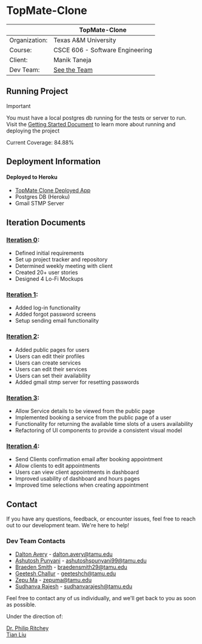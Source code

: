 # TopMate-Clone

|               | TopMate-Clone                   |
|---------------|---------------------------------|
| Organization: | Texas A&M University            |
| Course:       | CSCE 606 - Software Engineering |
| Client:       | Manik Taneja                    |
| Dev Team:     | [See the Team](#Dev-Team)       |

## Running Project

> [!important]
> You must have a local postgres db running for the tests or server to run.\
> Visit the [Getting Started Document](https://github.com/tamu-edu-students/TopMate-Clone/tree/main/GETTING_STARTED.md) to learn more about running and deploying the project

Current Coverage: 84.88%

## Deployment Information

#### Deployed to Heroku
- [TopMate Clone Deployed App](https://topmate-clone-779709a9559a.herokuapp.com/)
- Postgres DB (Heroku)
- Gmail STMP Server


## Iteration Documents
### [Iteration 0](https://github.com/tamu-edu-students/TopMate-Clone/tree/main/documentation/Fall2023):
- Defined initial requirements
- Set up project tracker and repository
- Determined weekly meeting with client
- Created 20+ user stories
- Designed 4 Lo-Fi Mockups

### [Iteration 1](https://github.com/tamu-edu-students/TopMate-Clone/tree/main/documentation/Fall2023):
- Added log-in functionality
- Added forgot password screens
- Setup sending email functionality

### [Iteration 2](https://github.com/tamu-edu-students/TopMate-Clone/tree/main/documentation/Fall2023):
- Added public pages for users
- Users can edit their profiles
- Users can create services
- Users can edit their services
- Users can set their availability
- Added gmail stmp server for resetting passwords

### [Iteration 3](https://github.com/tamu-edu-students/TopMate-Clone/tree/main/documentation/Fall2023):
- Allow Service details to be viewed from the public page
- Implemented booking a service from the public page of a user
- Functionality for returning the available time slots of a users availability 
- Refactoring of UI components to provide a consistent visual model

### [Iteration 4](https://github.com/tamu-edu-students/TopMate-Clone/tree/main/documentation/Fall2023):
- Send Clients confirmation email after booking appointment
- Allow clients to edit appointments
- Users can view client appointments in dashboard
- Improved usability of dashboard and hours pages
- Improved time selections when creating appointment

## Contact

If you have any questions, feedback, or encounter issues, feel free to reach out to our development team. We're here to help!

### Dev Team Contacts

- [Dalton Avery](https://github.com/dalton-avery) - dalton.avery@tamu.edu
- [Ashutosh Punyani](https://github.com/ashutoshspunyani99-tamu) - ashutoshspunyani99@tamu.edu
- [Braeden Smith](https://github.com/BraedenSmith29) - braedensmith29@tamu.edu
- [Geetesh Challur](https://github.com/geeteshtamu) - geeteshch@tamu.edu
- [Zepu Ma](https://github.com/zepuma-tamu) - zepuma@tamu.edu
- [Sudhanva Rajesh](https://github.com/sudhanvarajesh-tamu) - sudhanvarajesh@tamu.edu

Feel free to contact any of us individually, and we'll get back to you as soon as possible.

Under the direction of:

[Dr. Philip Ritchey](https://github.com/philipritchey)\
[Tian Liu](https://github.com/tian1327)
